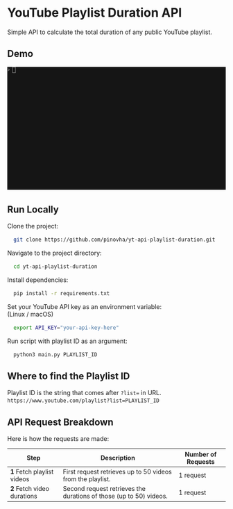 # YouTube Playlist Duration API
Simple API to calculate the total duration of any public YouTube playlist.

## Demo
![Demo](/images/demo.gif)

## Run Locally

Clone the project:

```bash
  git clone https://github.com/pinovha/yt-api-playlist-duration.git
```

Navigate to the project directory:

```bash
  cd yt-api-playlist-duration
```

Install dependencies:
```bash
  pip install -r requirements.txt
```

Set your YouTube API key as an environment variable: \
(Linux / macOS)
```bash
  export API_KEY="your-api-key-here"
```

Run script with playlist ID as an argument:

```bash
  python3 main.py PLAYLIST_ID
```

## Where to find the Playlist ID
Playlist ID is the string that comes after `?list=` in URL. \
`https://www.youtube.com/playlist?list=PLAYLIST_ID` 

## API Request Breakdown

Here is how the requests are made:

|**Step**|**Description**|**Number of Requests**|
|----|----|----|
|**1** Fetch playlist videos| First request retrieves up to 50 videos from the playlist.| 1 request|
|**2** Fetch video durations| Second request retrieves the durations of those (up to 50) videos. | 1 request |
